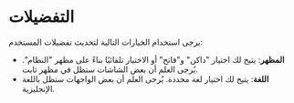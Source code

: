 # **التفضيلات**

يرجى استخدام الخيارات التالية لتحديث تفضيلات المستخدم:
- **المظهر**: يتيح لك اختيار "داكن" و"فاتح" أو الاختيار تلقائيًا بناءً على مظهر "النظام". يُرجى العلم أن بعض الشاشات ستظل في مظهر ثابت.
- **اللغة**: يتيح لك اختيار لغة محددة. يُرجى العلم أن بعض الواجهات ستظل باللغة الإنجليزية.